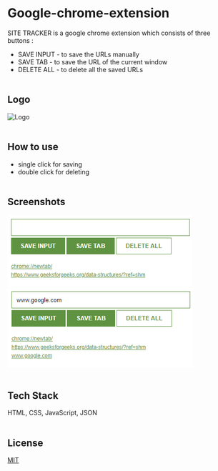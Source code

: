 # Google-chrome-extension

SITE TRACKER is a google chrome extension which consists of three buttons :

- SAVE INPUT - to save the URLs manually
- SAVE TAB - to save the URL of the current window
- DELETE ALL - to delete all the saved URLs
<br><br>

## Logo

![Logo](https://www.pngkey.com/png/detail/221-2212168_planeta-website-logo-png-green.png)
<br><br>

## How to use

- single click for saving
- double click for deleting
<br><br>

## Screenshots

<img src="Screenshot1.png">
<img src="Screenshot2.png">
<br><br>

## Tech Stack

HTML, CSS, JavaScript, JSON
<br><br>

## License

[MIT](https://choosealicense.com/licenses/mit/)
